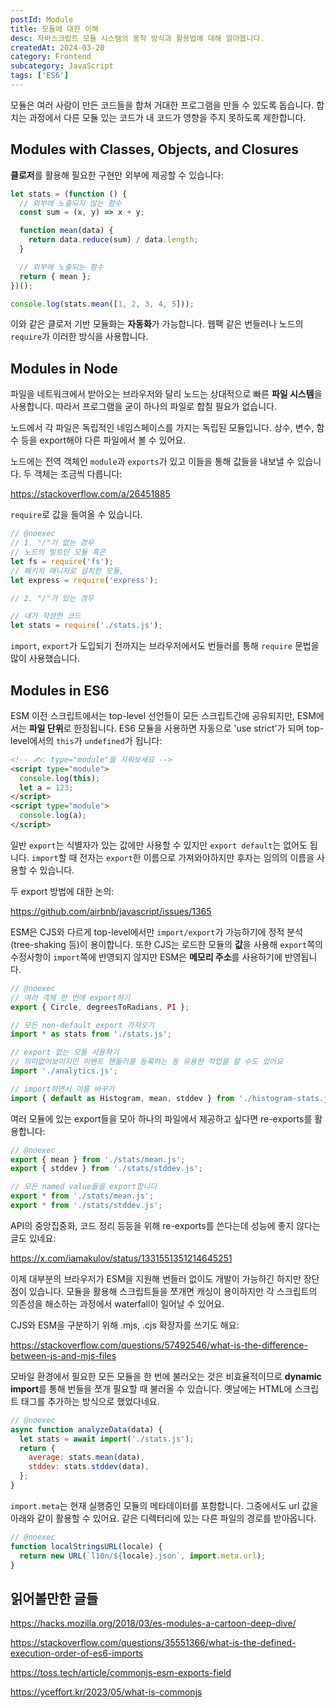 ```yaml
---
postId: Module
title: 모듈에 대한 이해
desc: 자바스크립트 모듈 시스템의 동작 방식과 활용법에 대해 알아봅니다.
createdAt: 2024-03-20
category: Frontend
subcategory: JavaScript
tags: ['ES6']
---
```


모듈은 여러 사람이 만든 코드들을 합쳐 거대한 프로그램을 만들 수 있도록 돕습니다.
합치는 과정에서 다른 모듈 있는 코드가 내 코드가 영향을 주지 못하도록 제한합니다.

## Modules with Classes, Objects, and Closures

**클로저**를 활용해 필요한 구현만 외부에 제공할 수 있습니다:

```js
let stats = (function () {
  // 외부에 노출되지 않는 함수
  const sum = (x, y) => x + y;

  function mean(data) {
    return data.reduce(sum) / data.length;
  }

  // 외부에 노출되는 함수
  return { mean };
})();

console.log(stats.mean([1, 2, 3, 4, 5]));
```

이와 같은 클로저 기반 모듈화는 **자동화**가 가능합니다. 웹팩 같은 번들러나
노드의 `require`가 이러한 방식을 사용합니다.

## Modules in Node

파일을 네트워크에서 받아오는 브라우저와 달리 노드는 상대적으로 빠른 **파일
시스템**을 사용합니다. 따라서 프로그램을 굳이 하나의 파일로 합칠 필요가
없습니다.

노드에서 각 파일은 독립적인 네임스페이스를 가지는 독립된 모듈입니다. 상수, 변수,
함수 등을 export해야 다른 파일에서 볼 수 있어요.

노드에는 전역 객체인 `module`과 `exports`가 있고 이들을 통해 값들을 내보낼 수
있습니다. 두 객체는 조금씩 다릅니다:

https://stackoverflow.com/a/26451885

`require`로 값을 들여올 수 있습니다.

```js
// @noexec
// 1. "/"가 없는 경우
// 노드의 빌트인 모듈 혹은
let fs = require('fs');
// 패키지 매니저로 설치한 모듈,
let express = require('express');

// 2. "/"가 있는 경우

// 내가 작성한 코드
let stats = require('./stats.js');
```

`import`, `export`가 도입되기 전까지는 브라우저에서도 번들러를 통해 `require`
문법을 많이 사용했습니다.

## Modules in ES6

ESM 이전 스크립트에서는 top-level 선언들이 모든 스크립트간에 공유되지만,
ESM에서는 **파일 단위**로 한정됩니다. ES6 모듈을 사용하면 자동으로 'use
strict'가 되며 top-level에서의 `this`가 `undefined`가 됩니다:

```html
<!-- ✍️: type="module"을 지워보세요 -->
<script type="module">
  console.log(this);
  let a = 123;
</script>
<script type="module">
  console.log(a);
</script>
```

일반 `export`는 식별자가 있는 값에만 사용할 수 있지만 `export default`는 없어도
됩니다. `import`할 때 전자는 `export`한 이름으로 가져와야하지만 후자는 임의의
이름을 사용할 수 있습니다.

두 export 방법에 대한 논의:

https://github.com/airbnb/javascript/issues/1365

ESM은 CJS와 다르게 top-level에서만 `import/export`가 가능하기에 정적
분석(tree-shaking 등)이 용이합니다. 또한 CJS는 로드한 모듈의 **값**을 사용해
`export`쪽의 수정사항이 `import`쪽에 반영되지 않지만 ESM은 **메모리 주소**를
사용하기에 반영됩니다.

```js
// @noexec
// 여러 객체 한 번에 export하기
export { Circle, degreesToRadians, PI };

// 모든 non-default export 가져오기
import * as stats from './stats.js';

// export 없는 모듈 사용하기
// 의미없어보이지만 이벤트 핸들러를 등록하는 등 유용한 작업을 할 수도 있어요
import './analytics.js';

// import하면서 이름 바꾸기
import { default as Histogram, mean, stddev } from './histogram-stats.js';
```

여러 모듈에 있는 export들을 모아 하나의 파일에서 제공하고 싶다면 re-exports를
활용합니다:

```js
// @noexec
export { mean } from './stats/mean.js';
export { stddev } from './stats/stddev.js';

// 모든 named value들을 export합니다
export * from './stats/mean.js';
export * from './stats/stddev.js';
```

API의 중앙집중화, 코드 정리 등등을 위해 re-exports를 쓴다는데 성능에 좋지 않다는
글도 있네요:

https://x.com/iamakulov/status/1331551351214645251

이제 대부분의 브라우저가 ESM을 지원해 번들러 없이도 개발이 가능하긴 하지만
장단점이 있습니다. 모듈을 활용해 스크립트들을 쪼개면 캐싱이 용이하지만 각
스크립트의 의존성을 해소하는 과정에서 waterfall이 일어날 수 있어요.

CJS와 ESM을 구분하기 위해 .mjs, .cjs 확장자를 쓰기도 해요:

https://stackoverflow.com/questions/57492546/what-is-the-difference-between-js-and-mjs-files

모바일 환경에서 필요한 모든 모듈을 한 번에 불러오는 것은 비효율적이므로
**dynamic import**를 통해 번들을 쪼개 필요할 때 불러올 수 있습니다. 옛날에는
HTML에 스크립트 태그를 추가하는 방식으로 했었다네요.

```js
// @noexec
async function analyzeData(data) {
  let stats = await import('./stats.js');
  return {
    average: stats.mean(data),
    stddev: stats.stddev(data),
  };
}
```

`import.meta`는 현재 실행중인 모듈의 메타데이터를 포함합니다. 그중에서도 url
값을 아래와 같이 활용할 수 있어요. 같은 디렉터리에 있는 다른 파일의 경로를
받아옵니다.

```js
// @noexec
function localStringsURL(locale) {
  return new URL(`l10n/${locale}.json`, import.meta.url);
}
```

## 읽어볼만한 글들

https://hacks.mozilla.org/2018/03/es-modules-a-cartoon-deep-dive/

https://stackoverflow.com/questions/35551366/what-is-the-defined-execution-order-of-es6-imports

https://toss.tech/article/commonjs-esm-exports-field

https://yceffort.kr/2023/05/what-is-commonjs
